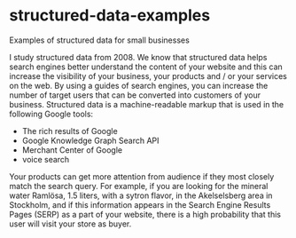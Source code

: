 # structured-data-examples
Examples of structured data for small businesses

I study structured data from 2008.
We know that structured data helps search engines better understand the content of your website and this can increase the visibility of your business, your products and / or your services on the web. By using a guides of search engines, you can increase the number of target users that can be converted into customers of your business.
Structured data is a machine-readable markup that is used in the following Google tools:
* The rich results of Google
* Google Knowledge Graph Search API
* Merchant Center of Google
* voice search

Your products can get more attention from audience if they most closely match the search query. For example, if you are looking for the mineral water Ramlösa, 1.5 liters, with a sytron flavor, in the Akelselsberg area in Stockholm, and if this information appears in the Search Engine Results Pages (SERP) as a part of your website, there is a high probability that this user will visit your store as buyer.
